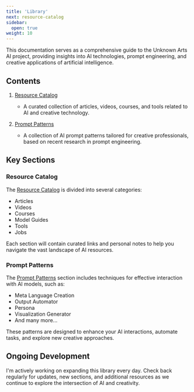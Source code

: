 ```yaml
---
title: 'Library'
next: resource-catalog
sidebar:
  open: true
weight: 10
---
```


This documentation serves as a comprehensive guide to the Unknown Arts AI project, providing insights into AI technologies, prompt engineering, and creative applications of artificial intelligence.

## Contents

1. [Resource Catalog](/docs/resource-catalog)
   - A curated collection of articles, videos, courses, and tools related to AI and creative technology.

2. [Prompt Patterns](/docs/patterns)
   - A collection of AI prompt patterns tailored for creative professionals, based on recent research in prompt engineering.

## Key Sections

### Resource Catalog

The [Resource Catalog](/docs/resource-catalog) is divided into several categories:

- Articles
- Videos
- Courses
- Model Guides
- Tools
- Jobs

Each section will contain curated links and personal notes to help you navigate the vast landscape of AI resources.

### Prompt Patterns

The [Prompt Patterns](/docs/patterns) section includes techniques for effective interaction with AI models, such as:

- Meta Language Creation
- Output Automator
- Persona
- Visualization Generator
- And many more...

These patterns are designed to enhance your AI interactions, automate tasks, and explore new creative approaches.

## Ongoing Development

I'm actively working on expanding this library every day. Check back regularly for updates, new sections, and additional resources as we continue to explore the intersection of AI and creativity.
